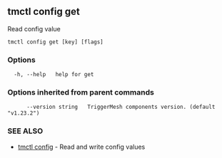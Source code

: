 ## tmctl config get

Read config value

```
tmctl config get [key] [flags]
```

### Options

```
  -h, --help   help for get
```

### Options inherited from parent commands

```
      --version string   TriggerMesh components version. (default "v1.23.2")
```

### SEE ALSO

* [tmctl config](tmctl_config.md)	 - Read and write config values

